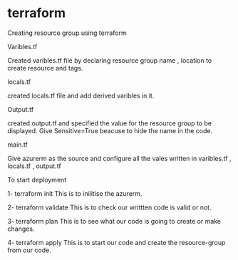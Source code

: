 # terraform

Creating resource group using terraform


Varibles.tf

Created varibles.tf file by declaring resource group name , 
location to create resource and tags.


locals.tf

created locals.tf file and add derived varibles in it.


Output.tf

created output.tf and specified the value for the resource group to 
be displayed.
Give Sensitive=True beacuse to hide the name in the code.

main.tf

Give azurerm as the source and configure all the vales written in
varibles.tf , locals.tf , output.tf

To start deployment

 1- terraform init
 This is to inilitise the azurerm.

 2- terraform validate
 This is to check our writtten code is valid or not.

 3- terraform plan
 This is to see what our code is going to create or make changes.

 4- terraform apply 
 This is to start our code and create the resource-group from our code.
